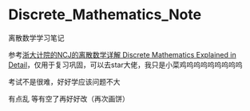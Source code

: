 # Discrete_Mathematics_Note
 离散数学学习笔记

参考[浙大计院的NCJ的离散数学详解 Discrete Mathematics Explained in Detail](https://github.com/iamNCJ/Discrete_Mathematics_Explained_in_Detail)，仅用于复习巩固，可以去star大佬，我只是小菜鸡呜呜呜呜呜呜呜呜

考试不是很难，好好学应该问题不大

有点乱 等有空了再好好改（再次画饼）
